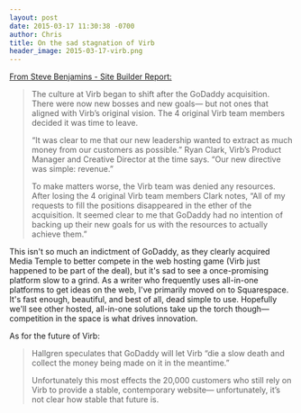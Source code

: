 ```yaml
---
layout: post
date: 2015-03-17 11:30:38 -0700
author: Chris
title: On the sad stagnation of Virb
header_image: 2015-03-17-virb.png
---
```


<!-- excerpt -->

[From Steve Benjamins - Site Builder Report:](http://www.sitebuilderreport.com/blog/what-happened-to-virb-after-godaddy-acquired-it)

> The culture at Virb began to shift after the GoDaddy acquisition. There were now new bosses and new goals— but not ones that aligned with Virb’s original vision. The 4 original Virb team members decided it was time to leave.
> 
> “It was clear to me that our new leadership wanted to extract as much money from our customers as possible.” Ryan Clark, Virb’s Product Manager and Creative Director at the time says. “Our new directive was simple: revenue.”
> 
> To make matters worse, the Virb team was denied any resources. After losing the 4 original Virb team members Clark notes, “All of my requests to fill the positions disappeared in the ether of the acquisition. It seemed clear to me that GoDaddy had no intention of backing up their new goals for us with the resources to actually achieve them.”

This isn't so much an indictment of GoDaddy, as they clearly acquired Media Temple to better compete in the web hosting game (Virb just happened to be part of the deal), but it's sad to see a once-promising platform slow to a grind. As a writer who frequently uses all-in-one platforms to get ideas on the web, I've primarily moved on to Squarespace. It's fast enough, beautiful, and best of all, dead simple to use. Hopefully we'll see other hosted, all-in-one solutions take up the torch though—competition in the space is what drives innovation.

<!-- /excerpt -->

As for the future of Virb:

> Hallgren speculates that GoDaddy will let Virb “die a slow death and collect the money being made on it in the meantime.”
> 
> Unfortunately this most effects the 20,000 customers who still rely on Virb to provide a stable, contemporary website— unfortunately, it’s not clear how stable that future is.

